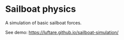 # Sailboat physics

A simulation of basic sailboat forces.

See demo: https://luftare.github.io/sailboat-simulation/
